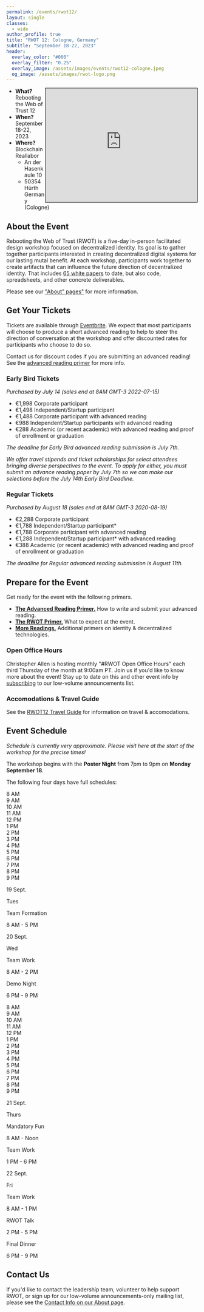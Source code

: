 ```yaml
---
permalink: /events/rwot12/
layout: single
classes:
  - wide
author_profile: true
title: "RWOT 12: Cologne, Germany"
subtitle: "September 18-22, 2023"
header:
  overlay_color: "#000"
  overlay_filter: "0.25"
  overlay_image: /assets/images/events/rwot12-cologne.jpeg
  og_image: /assets/images/rwot-logo.png
---
```


<center>
  <iframe src="https://www.google.com/maps/embed?pb=!1m18!1m12!1m3!1d3035.597047199709!2d6.904300692118019!3d50.877825912459535!2m3!1f0!2f0!3f0!3m2!1i1024!2i768!4f13.1!3m3!1m2!1s0x47bf23b4ecbc4d1f%3A0xebc82a5e56a0489c!2sBlockchain%20Reallabor!5e0!3m2!1sen!2sus!4v1682636675830!5m2!1sen!2sus" width="400" height="300" style="border:1px solid black; float: right;" allowfullscreen="" loading="lazy" referrerpolicy="no-referrer-when-downgrade"></iframe>
</center>

* **What?** Rebooting the Web of Trust 12
* **When?** September 18-22, 2023
* **Where?** Blockchain Reallabor
   * An der Hasenkaule 10
   * 50354 Hürth Germany (Cologne)


## About the Event

Rebooting the Web of Trust (RWOT) is a five-day in-person facilitated design workshop focused on decentralized identity. Its goal is to gather together participants interested in creating decentralized digital systems for our lasting mutal benefit. At each workshop, participants work together to create artifacts that can influence the future direction of decentralized identity. That includes [65 white papers](/papers/) to date, but also code, spreadsheets, and other concrete deliverables.

Please see our ["About" pages"](/about/) for more information.

## Get Your Tickets

Tickets are available through [Eventbrite](https://www.eventbrite.com/e/rebooting-the-web-of-trust-12-2023-cologne-tickets-597232116337). We expect that most participants will choose to produce a short advanced reading to help to steer the direction of conversation at the workshop and offer discounted rates for participants who choose to do so.

Contact us for discount codes if you are submitting an advanced reading! See the [advanced reading primer](https://github.com/WebOfTrustInfo/rwot12-cologne/blob/main/advance-readings/advance-reading-primer.md) for more info.

### Early Bird Tickets

_Purchased by July 14 (sales end at 8AM GMT-3 2022-07-15)_

* €1,998 Corporate participant
* €1,498 Independent/Startup participant
* €1,488 Corporate participant with advanced reading
* €988 Independent/Startup participants with advanced reading
* €288 Academic (or recent academic) with advanced reading and proof of enrollment or graduation

_The deadline for Early Bird advanced reading submission is July 7th._

_We offer travel stipends and ticket scholarships for select attendees bringing diverse perspectives to the event. To apply for either, you must submit an advance reading paper by July 7th so we can make our selections before the July 14th Early Bird Deadline._

### Regular Tickets

_Purchased by August 18 (sales end at 8AM GMT-3 2020-08-19)_

* €2,288 Corporate participant
* €1,788 Independent/Startup participant*
* €1,788 Corporate participant with advanced reading
* €1,288 Independent/Startup participant* with advanced reading
* €388 Academic (or recent academic) with advanced reading and proof of enrollment or graduation

_The deadline for Regular advanced reading submission is August 11th._

## Prepare for the Event 

Get ready for the event with the following primers.

* **[The Advanced Reading Primer.](https://github.com/WebOfTrustInfo/rwot12-cologne/blob/main/advance-readings/advance-reading-primer.md)** How to write and submit your advanced reading.
* **[The RWOT Primer.](https://github.com/WebOfTrustInfo/rwot12-cologne/blob/main/advance-readings/rwot-primer.md)** What to expect at the event.
* **[More Readings.](https://www.weboftrust.info/library/#technology-primers)** Additional primers on identity & decentralized technologies.

### Open Office Hours

Christopher Allen is hosting  monthly "#RWOT Open Office Hours" each third Thursday of the month at 9:00am PT. Join us if you'd like to know more about the event! Stay up to date on this and other event info by [subscribing](https://www.weboftrust.info/subscribe/) to our low-volume announcements list.

### Accomodations & Travel Guide

See the [RWOT12 Travel Guide](/events/rwot12/travel) for information on travel & accomodations.

## Event Schedule

_Schedule is currently very approximate. Please visit here at the start of the workshop for the precise times!_

The workshop begins with the **Poster Night** from 7pm to 9pm on **Monday September 18**.

The following four days have full schedules:

<div class="calendar">
  <div class="timeline">
    <div class="spacer"></div>
    <div class="spacer"></div>
    <div class="time-marker">8 AM</div>
    <div class="time-marker">9 AM</div>
    <div class="time-marker">10 AM</div>
    <div class="time-marker">11 AM</div>
    <div class="time-marker">12 PM</div>
    <div class="time-marker">1 PM</div>
    <div class="time-marker">2 PM</div>
    <div class="time-marker">3 PM</div>
    <div class="time-marker">4 PM</div>
    <div class="time-marker">5 PM</div>
    <div class="time-marker">6 PM</div>
    <div class="time-marker">7 PM</div>
    <div class="time-marker">8 PM</div>
    <div class="time-marker">9 PM</div>
  </div>
  <div class="days">
    <div class="day tues">
      <div class="date">
        <p class="date-num">19 Sept.</p>
        <p class="date-day">Tues</p>
      </div>
      <div class="events">
        <div class="event start-8a end-5p work">
          <p class="title">Team Formation</p>
          <p class="time">8 AM - 5 PM</p>
        </div>
      </div>
    </div>
    <div class="day wed">
      <div class="date">
        <p class="date-num">20 Sept.</p>
        <p class="date-day">Wed</p>
      </div>
      <div class="events">
        <div class="event start-8a end-2p work">
          <p class="title">Team Work</p>
          <p class="time">8 AM - 2 PM</p>
        </div>
        <div class="event start-6p end-9p evenings">
          <p class="title">Demo Night</p>
          <p class="time">6 PM - 9 PM</p>
        </div>
      </div>
    </div>
  </div>
</div>

<div class="calendar">
  <div class="timeline">
    <div class="spacer"></div>
    <div class="spacer"></div>
    <div class="time-marker">8 AM</div>
    <div class="time-marker">9 AM</div>
    <div class="time-marker">10 AM</div>
    <div class="time-marker">11 AM</div>
    <div class="time-marker">12 PM</div>
    <div class="time-marker">1 PM</div>
    <div class="time-marker">2 PM</div>
    <div class="time-marker">3 PM</div>
    <div class="time-marker">4 PM</div>
    <div class="time-marker">5 PM</div>
    <div class="time-marker">6 PM</div>
    <div class="time-marker">7 PM</div>
    <div class="time-marker">8 PM</div>
    <div class="time-marker">9 PM</div>
  </div>
  <div class="days">
    <div class="day thurs">
      <div class="date">
        <p class="date-num">21 Sept.</p>
        <p class="date-day">Thurs</p>
      </div>
      <div class="events">
        <div class="event start-8a end-noon fun">
          <p class="title">Mandatory Fun</p>
          <p class="time">8 AM - Noon</p>
        </div>
        <div class="event start-1p end-6p work">
          <p class="title">Team Work</p>
          <p class="time">1 PM - 6 PM</p>
        </div>
      </div>
    </div>
    <div class="day fri">
      <div class="date">
        <p class="date-num">22 Sept.</p>
        <p class="date-day">Fri</p>
      </div>
      <div class="events">
        <div class="event start-8a end-1p work">
          <p class="title">Team Work</p>
          <p class="time">8 AM - 1 PM</p>
        </div>
        <div class="event start-2p end-5p talk">
          <p class="title">RWOT Talk</p>
          <p class="time">2 PM - 5 PM</p>
        </div>
        <div class="event start-6p end-9p evenings">
          <p class="title">Final Dinner</p>
          <p class="time">6 PM - 9 PM</p>
        </div>
      </div>
    </div>
  </div>
</div>

## Contact Us

If you'd like to contact the leadership team, volunteer to help support RWOT, or sign up for our low-volume announcements-only mailing list, please see the [Contact Info on our About page](/about/#contact-info).
